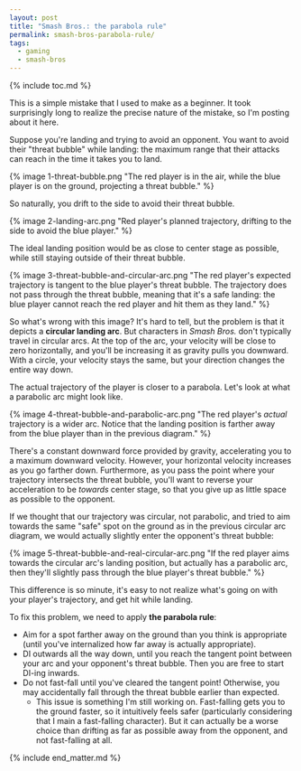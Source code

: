 ```yaml
---
layout: post
title: "Smash Bros.: the parabola rule"
permalink: smash-bros-parabola-rule/
tags:
  - gaming
  - smash-bros
---
```


{% include toc.md %}

This is a simple mistake that I used to make as a beginner. It took surprisingly long to realize the precise nature of the mistake, so I'm posting about it here.

Suppose you're landing and trying to avoid an opponent. You want to avoid their "threat bubble" while landing: the maximum range that their attacks can reach in the time it takes you to land.

{% image 1-threat-bubble.png
   "The red player is in the air, while the blue player is on the ground, projecting a threat bubble." %}

So naturally, you drift to the side to avoid their threat bubble.

{% image 2-landing-arc.png
   "Red player's planned trajectory, drifting to the side to avoid the blue player." %}

The ideal landing position would be as close to center stage as possible, while still staying outside of their threat bubble.

{% image 3-threat-bubble-and-circular-arc.png
   "The red player's expected trajectory is tangent to the blue player's threat bubble. The trajectory does not pass through the threat bubble, meaning that it's a safe landing: the blue player cannot reach the red player and hit them as they land." %}

So what's wrong with this image? It's hard to tell, but the problem is that it depicts a **circular landing arc**. But characters in *Smash Bros.* don't typically travel in circular arcs. At the top of the arc, your velocity will be close to zero horizontally, and you'll be increasing it as gravity pulls you downward. With a circle, your velocity stays the same, but your direction changes the entire way down.

The actual trajectory of the player is closer to a parabola. Let's look at what a parabolic arc might look like.

{% image 4-threat-bubble-and-parabolic-arc.png
   "The red player's *actual* trajectory is a wider arc. Notice that the landing position is farther away from the blue player than in the previous diagram." %}

There's a constant downward force provided by gravity, accelerating you to a maximum downward velocity. However, your horizontal velocity increases as you go farther down. Furthermore, as you pass the point where your trajectory intersects the threat bubble, you'll want to reverse your acceleration to be *towards* center stage, so that you give up as little space as possible to the opponent.

If we thought that our trajectory was circular, not parabolic, and tried to aim towards the same "safe" spot on the ground as in the previous circular arc diagram, we would actually slightly enter the opponent's threat bubble:

{% image 5-threat-bubble-and-real-circular-arc.png
   "If the red player aims towards the circular arc's landing position, but actually has a parabolic arc, then they'll slightly pass through the blue player's threat bubble." %}

This difference is so minute, it's easy to not realize what's going on with your player's trajectory, and get hit while landing.

To fix this problem, we need to apply **the parabola rule**:

* Aim for a spot farther away on the ground than you think is appropriate (until you've internalized how far away is actually appropriate).
* DI outwards all the way down, until you reach the tangent point between your arc and your opponent's threat bubble. Then you are free to start DI-ing inwards.
* Do not fast-fall until you've cleared the tangent point! Otherwise, you may accidentally fall through the threat bubble earlier than expected.
  * This issue is something I'm still working on. Fast-falling gets you to the ground faster, so it intuitively feels safer (particularly considering that I main a fast-falling character). But it can actually be a worse choice than drifting as far as possible away from the opponent, and not fast-falling at all.

{% include end_matter.md %}
